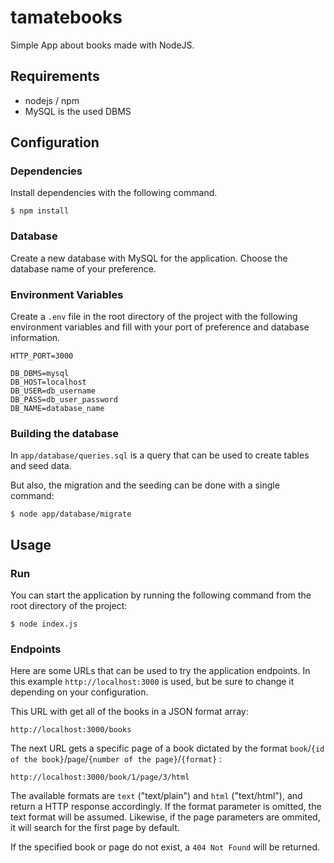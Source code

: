 # tamatebooks

Simple App about books made with NodeJS.

## Requirements

- nodejs / npm
- MySQL is the used DBMS

## Configuration

### Dependencies

Install dependencies with the following command.

    $ npm install

### Database

Create a new database with MySQL for the application. Choose the database name of your preference.

### Environment Variables

Create a `.env` file in the root directory of the project with the following environment variables and fill with your  port of preference and database information.

```
HTTP_PORT=3000

DB_DBMS=mysql
DB_HOST=localhost
DB_USER=db_username
DB_PASS=db_user_password
DB_NAME=database_name
```

### Building the database

In `app/database/queries.sql` is a query that can be used to create tables and seed data.

But also, the migration and the seeding can be done with a single command:

    $ node app/database/migrate

## Usage

### Run

You can start the application by running the following command from the root directory of the project:

    $ node index.js

### Endpoints

Here are some URLs that can be used to try the application endpoints. In this example `http://localhost:3000` is used, but be sure to change it depending on your configuration.

This URL with get all of the books in a JSON format array:
```
http://localhost:3000/books
```

The next URL gets a specific page of a book dictated by the format `book`/`{id of the book}`/`page`/`{number of the page}`/`{format}` :
```
http://localhost:3000/book/1/page/3/html
```
The available formats are `text` ("text/plain") and `html` ("text/html"), and return a HTTP response accordingly. If the format parameter is omitted, the text format will be assumed. Likewise, if the page parameters are ommited, it will search for the first page by default.

If the specified book or page do not exist, a `404 Not Found` will be returned.
